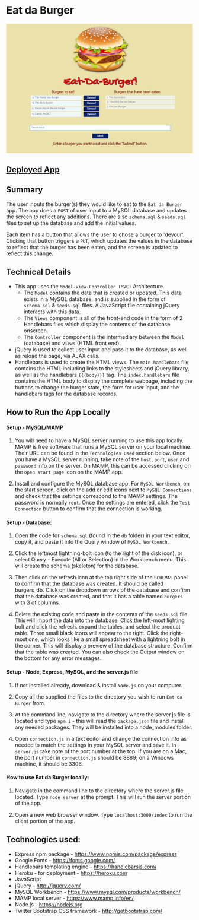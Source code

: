 # Eat da Burger

![Eat da Burger app](./public/assets/images/burgers_app.png)

## [Deployed App](https://powerful-crag-42305.herokuapp.com/)

## Summary

The user inputs the burger(s) they would like to eat to the `Eat da Burger` app. The app does a `POST` of user input to a MySQL database and updates the screen to reflect any additions. There are also `schema.sql` & `seeds.sql` files to set up the database and add the initial values.

Each item has a button that allows the user to chose a burger to 'devour'. Clicking that button triggers a `PUT`, which updates the values in the database to reflect that the burger has been eaten, and the screen is updated to reflect this change.

## Technical Details

- This app uses the `Model-View-Controller (MVC)` Architecture.
  - The `Model` contains the data that is created or updated. This data exists in a MySQL database, and is supplied in the form of `schema.sql` & `seeds.sql` files. A JavaScript file containing jQuery interacts with this data.
  - The `Views` component is all of the front-end code in the form of 2 Handlebars files which display the contents of the database onscreen.
  - The `Controller` component is the intermediary between the `Model` (database) and `Views` (HTML front end).
- jQuery is used to collect user input and pass it to the database, as well as reload the page, via AJAX calls.
- Handlebars is used to create the HTML views. The `main.handlebars` file contains the HTML including links to the stylesheets and jQuery library, as well as the handlebars `{{{body}}}` tag. The `index.handlebars` file contains the HTML body to display the complete webpage, including the buttons to change the burger state, the form for user input, and the handlebars tags for the database records.

## How to Run the App Locally

#### Setup - MySQL/MAMP

1. You will need to have a MySQL server running to use this app locally. MAMP is free software that runs a MySQL server on your local machine. Their URL can be found in the `Technologies Used` section below. Once you have a MySQL server running, take note of the `host`, `port`, `user` and `password` info on the server. On MAMP, this can be accessed clicking on the `open start page` icon on the MAMP app.

2. Install and configure the MySQL database app. For `MySQL Workbench`, on the start screen, click on the add or edit icons next to `MySQL Connections` and check that the settings correspond to the MAMP settings. The password is normally `root`. Once the settings are entered, click the `Test Connection` button to confirm that the connection is working.

#### Setup - Database:

1. Open the code for `schema.sql` (found in the `db` folder) in your text editor, copy it, and paste it into the Query window of `MySQL Workbench`.

2. Click the leftmost lightning-bolt icon (to the right of the disk icon), or select Query - Execute (All or Selection) in the Workbench menu. This will create the schema (skeleton) for the database.

3. Then click on the refresh icon at the top right side of the `SCHEMAS` panel to confirm that the database was created. It should be called burgers_db. Click on the dropdown arrows of the database and confirm that the database was created, and that it has a table named `burgers` with 3 of columns.

4. Delete the existing code and paste in the contents of the `seeds.sql` file. This will import the data into the database. Click the left-most lighting bolt and click the refresh. expand the tables, and select the product table. Three small black icons will appear to the right. Click the right-most one, which looks like a small spreadsheet with a lightning bolt in the corner. This will display a preview of the database structure. Confirm that the table was created. You can also check the Output window on the bottom for any error messages.

#### Setup - Node, Express, MySQL, and the server.js file

1. If not installed already, download & install `Node.js` on your computer.

2. Copy all the supplied the files to the directory you wish to run `Eat da Burger` from.

3. At the command line, navigate to the directory where the server.js file is located and type `npm i` - this will read the `package.json` file and install any needed packages. They will be installed into a node_modules folder.

4. Open `connection.js` in a text editor and change the connection info as needed to match the settings in your MySQL server and save it. In `server.js` take note of the port number at the top. If you are on a Mac, the port number in `connection.js` should be 8889; on a Windows machine, it should be 3306.

#### How to use Eat da Burger locally:

1. Navigate in the command line to the directory where the server.js file located. Type `node server` at the prompt. This will run the server portion of the app.

2. Open a new web browser window. Type `localhost:3000/index` to run the client portion of the app.

## Technologies used:

- Express npm package - https://www.npmjs.com/package/express
- Google Fonts - https://fonts.google.com/
- Handlebars templating engine - https://handlebarsjs.com/
- Heroku - for deployment - https://heroku.com
- JavaScript
- jQuery - http://jquery.com/
- MySQL Workbench - https://www.mysql.com/products/workbench/
- MAMP local server - https://www.mamp.info/en/
- Node.js - https://nodejs.org
- Twitter Bootstrap CSS framework - http://getbootstrap.com/
